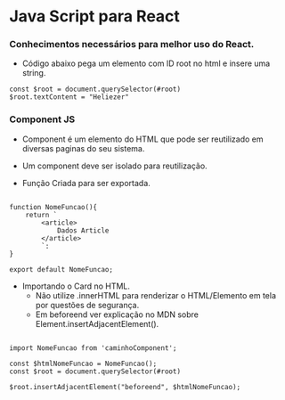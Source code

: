 # Java Script para React

### Conhecimentos necessários para melhor uso do React.

* Código abaixo pega um elemento com ID root no html e insere uma string.

```
const $root = document.querySelector(#root)
$root.textContent = "Heliezer"
```

### Component JS

* Component é um elemento do HTML que pode ser reutilizado em diversas paginas do seu sistema.
* Um component deve ser isolado para reutilização.


* Função Criada para ser exportada.

```

function NomeFuncao(){
    return `
        <article>
            Dados Article
        </article>
        `:
}

export default NomeFuncao;
```

* Importando o Card no HTML.
  * Não utilize .innerHTML para renderizar o HTML/Elemento em tela por questões de segurança.
  * Em beforeend ver explicação no MDN sobre Element.insertAdjacentElement().
```

import NomeFuncao from 'caminhoComponent';

const $htmlNomeFuncao = NomeFuncao();
const $root = document.querySelector(#root)

$root.insertAdjacentElement("beforeend", $htmlNomeFuncao);

```